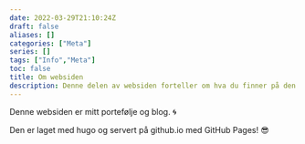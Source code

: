 ```yaml
---
date: 2022-03-29T21:10:24Z
draft: false
aliases: []
categories: ["Meta"]
series: []
tags: ["Info","Meta"]
toc: false
title: Om websiden
description: Denne delen av websiden forteller om hva du finner på den.
---
```


Denne websiden er mitt portefølje og blog. :cyclone:

Den er laget med hugo og servert på github.io med GitHub Pages! :sunglasses:
